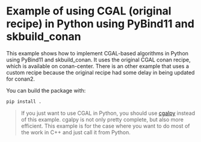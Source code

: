 # Example of using CGAL (original recipe) in Python using PyBind11 and skbuild_conan

This example shows how to implement CGAL-based algorithms in Python using PyBind11 and skbuild_conan.
It uses the original CGAL conan recipe, which is available on conan-center.
There is an other example that uses a custom recipe because the original recipe had some delay in being updated for conan2.

You can build the package with:

```bash
pip install .
```

> If you just want to use CGAL in Python, you should use [cgalpy](https://bitbucket.org/taucgl/cgal-python-bindings/src/master/) instead of this example.
> cgalpy is not only pretty complete, but also more efficient. This example is for the case where you want to do
> most of the work in C++ and just call it from Python.
